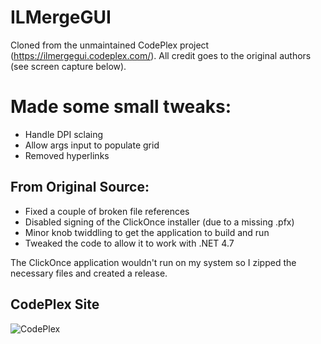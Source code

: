 # ILMergeGUI

Cloned from the unmaintained CodePlex project (https://ilmergegui.codeplex.com/).  All credit goes to the 
original authors (see screen capture below).

# Made some small tweaks:
* Handle DPI sclaing
* Allow args input to populate grid
* Removed hyperlinks

## From Original Source:

* Fixed a couple of broken file references
* Disabled signing of the ClickOnce installer (due to a missing .pfx)
* Minor knob twiddling to get the application to build and run
* Tweaked the code to allow it to work with .NET 4.7

The ClickOnce application wouldn't run on my system so I zipped the necessary files and created a release.

## CodePlex Site

![CodePlex](codeplex.png)